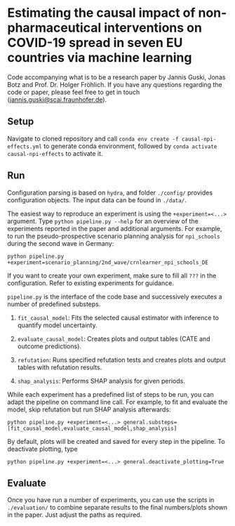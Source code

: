 # Estimating the causal impact of non-pharmaceutical interventions on COVID-19 spread in seven EU countries via machine learning
Code accompanying what is to be a research paper by Jannis Guski, Jonas Botz and Prof. Dr. Holger Fröhlich. If you have any questions regarding the code or paper, please feel free to get in touch (jannis.guski@scai.fraunhofer.de).

## Setup
Navigate to cloned repository and call `conda env create -f causal-npi-effects.yml` to generate conda environment, followed by `conda activate causal-npi-effects` to activate it.

## Run
Configuration parsing is based on `hydra`, and folder `./config/` provides configuration objects. The input data can be found in `./data/`.

The easiest way to reproduce an experiment is using the `+experiment=<...>` argument. Type `python pipeline.py --help` for an overview of the experiments reported in the paper and additional arguments.
For example, to run the pseudo-prospective scenario planning analysis for `npi_schools` during the second wave in Germany:

```
python pipeline.py +experiment=scenario_planning/2nd_wave/crnlearner_npi_schools_DE
```


If you want to create your own experiment, make sure to fill all `???` in the configuration. Refer to existing experiments for guidance.


`pipeline.py` is the interface of the code base and successively executes a number of predefined substeps.

1. `fit_causal_model`: Fits the selected causal estimator with inference to quantify model uncertainty.

2. `evaluate_causal_model`: Creates plots and output tables (CATE and outcome predictions).

3. `refutation`: Runs specified refutation tests and creates plots and output tables with refutation results.

4. `shap_analysis`: Performs SHAP analysis for given periods.


While each experiment has a predefined list of steps to be run, you can adapt the pipeline on command line call. For example, to fit and evaluate the model, skip refutation but run SHAP analysis afterwards:

```
python pipeline.py +experiment=<...> general.substeps=[fit_causal_model,evaluate_causal_model,shap_analysis]
```


By default, plots will be created and saved for every step in the pipeline. To deactivate plotting, type

```
python pipeline.py +experiment=<...> general.deactivate_plotting=True
```

## Evaluate
Once you have run a number of experiments, you can use the scripts in `./evaluation/` to combine separate results to the final numbers/plots shown in the paper. Just adjust the paths as required.
